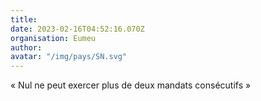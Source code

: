 ```yaml
---
title: 
date: 2023-02-16T04:52:16.070Z
organisation: Eumeu
author: 
avatar: "/img/pays/SN.svg"
---
```


« Nul ne peut exercer plus de deux mandats consécutifs »